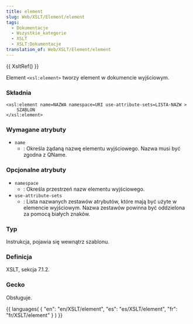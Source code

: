 ```yaml
---
title: element
slug: Web/XSLT/Element/element
tags:
  - Dokumentacje
  - Wszystkie_kategorie
  - XSLT
  - XSLT:Dokumentacje
translation_of: Web/XSLT/Element/element
---
```

{{ XsltRef() }}

Element `<xsl:element>` tworzy element w dokumencie wyjściowym.

### Składnia

    <xsl:element name=NAZWA namespace=URI use-attribute-sets=LISTA-NAZW >
    	SZABLON
    </xsl:element>

### Wymagane atrybuty

- `name`
  - : Określa żądaną nazwę elementu wyjściowego. Nazwa musi być zgodna z QName.

### Opcjonalne atrybuty

- `namespace`
  - : Określa przestrzeń nazw elementu wyjściowego.
- `use-attribute-sets`
  - : Lista nazwanych zestawów atrybutów, które mają być użyte w elemencie wyjściowym. Nazwa zestawów powinna być oddzielona za pomocą białych znaków.

### Typ

Instrukcja, pojawia się wewnątrz szablonu.

### Definicja

XSLT, sekcja 7.1.2.

### Gecko

Obsługuje.

{{ languages( { "en": "en/XSLT/element", "es": "es/XSLT/element", "fr": "fr/XSLT/element" } ) }}
